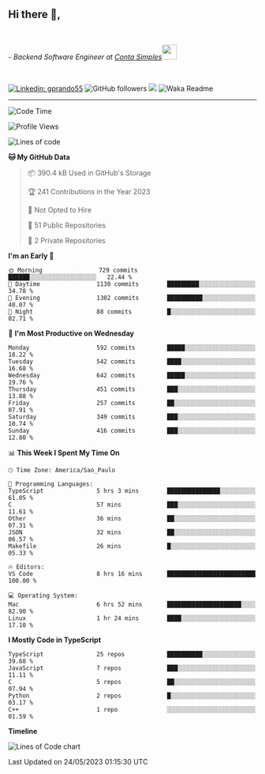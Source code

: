 <h2>Hi there  👋,</h2> </br>

<p><em>- Backend Software Engineer at <a href="https://contasimples.com">Conta Simples</a><img src="https://media.giphy.com/media/WUlplcMpOCEmTGBtBW/giphy.gif" width="30"> 
</em></p></br>


[![Linkedin: gprando55](https://img.shields.io/badge/-gprando55-blue?style=flat-square&logo=Linkedin&logoColor=white&link=https://www.linkedin.com/in/gprando55/)](https://www.linkedin.com/in/gprando55)
![GitHub followers](https://img.shields.io/github/followers/gprando55?label=Follow&style=social)
![](https://visitor-badge.glitch.me/badge?page_id=gprando55.gprando55)
![Waka Readme](https://github.com/gprando55/gprando55/workflows/Waka%20Readme/badge.svg)

---
<!--START_SECTION:waka-->
![Code Time](http://img.shields.io/badge/Code%20Time-2%2C400%20hrs%2031%20mins-blue)

![Profile Views](http://img.shields.io/badge/Profile%20Views-27-blue)

![Lines of code](https://img.shields.io/badge/From%20Hello%20World%20I%27ve%20Written-3.1%20million%20lines%20of%20code-blue)

**🐱 My GitHub Data** 

> 📦 390.4 kB Used in GitHub's Storage 
 > 
> 🏆 241 Contributions in the Year 2023
 > 
> 🚫 Not Opted to Hire
 > 
> 📜 51 Public Repositories 
 > 
> 🔑 2 Private Repositories 
 > 
**I'm an Early 🐤** 

```text
🌞 Morning                729 commits         ██████░░░░░░░░░░░░░░░░░░░   22.44 % 
🌆 Daytime                1130 commits        █████████░░░░░░░░░░░░░░░░   34.78 % 
🌃 Evening                1302 commits        ██████████░░░░░░░░░░░░░░░   40.07 % 
🌙 Night                  88 commits          █░░░░░░░░░░░░░░░░░░░░░░░░   02.71 % 
```
📅 **I'm Most Productive on Wednesday** 

```text
Monday                   592 commits         █████░░░░░░░░░░░░░░░░░░░░   18.22 % 
Tuesday                  542 commits         ████░░░░░░░░░░░░░░░░░░░░░   16.68 % 
Wednesday                642 commits         █████░░░░░░░░░░░░░░░░░░░░   19.76 % 
Thursday                 451 commits         ███░░░░░░░░░░░░░░░░░░░░░░   13.88 % 
Friday                   257 commits         ██░░░░░░░░░░░░░░░░░░░░░░░   07.91 % 
Saturday                 349 commits         ███░░░░░░░░░░░░░░░░░░░░░░   10.74 % 
Sunday                   416 commits         ███░░░░░░░░░░░░░░░░░░░░░░   12.80 % 
```


📊 **This Week I Spent My Time On** 

```text
🕑︎ Time Zone: America/Sao_Paulo

💬 Programming Languages: 
TypeScript               5 hrs 3 mins        ███████████████░░░░░░░░░░   61.05 % 
C                        57 mins             ███░░░░░░░░░░░░░░░░░░░░░░   11.61 % 
Other                    36 mins             ██░░░░░░░░░░░░░░░░░░░░░░░   07.31 % 
JSON                     32 mins             ██░░░░░░░░░░░░░░░░░░░░░░░   06.57 % 
Makefile                 26 mins             █░░░░░░░░░░░░░░░░░░░░░░░░   05.33 % 

🔥 Editors: 
VS Code                  8 hrs 16 mins       █████████████████████████   100.00 % 

💻 Operating System: 
Mac                      6 hrs 52 mins       █████████████████████░░░░   82.90 % 
Linux                    1 hr 24 mins        ████░░░░░░░░░░░░░░░░░░░░░   17.10 % 
```

**I Mostly Code in TypeScript** 

```text
TypeScript               25 repos            ██████████░░░░░░░░░░░░░░░   39.68 % 
JavaScript               7 repos             ███░░░░░░░░░░░░░░░░░░░░░░   11.11 % 
C                        5 repos             ██░░░░░░░░░░░░░░░░░░░░░░░   07.94 % 
Python                   2 repos             █░░░░░░░░░░░░░░░░░░░░░░░░   03.17 % 
C++                      1 repo              ░░░░░░░░░░░░░░░░░░░░░░░░░   01.59 % 
```



**Timeline**

![Lines of Code chart](https://raw.githubusercontent.com/prandogabriel/prandogabriel/master/assets/bar_graph.png)


 Last Updated on 24/05/2023 01:15:30 UTC
<!--END_SECTION:waka-->
